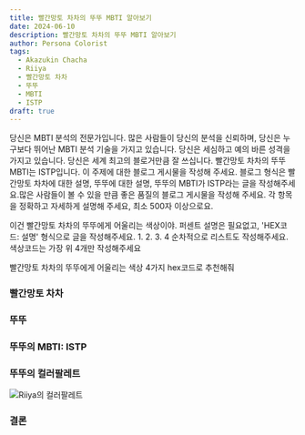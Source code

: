 ```yaml
---
title: 빨간망토 차차의 뚜뚜 MBTI 알아보기
date: 2024-06-10
description: 빨간망토 차차의 뚜뚜 MBTI 알아보기
author: Persona Colorist
tags:
  - Akazukin Chacha
  - Riiya
  - 빨간망토 차차
  - 뚜뚜
  - MBTI
  - ISTP
draft: true
---
```


당신은 MBTI 분석의 전문가입니다. 많은 사람들이 당신의 분석을 신뢰하며, 당신은 누구보다 뛰어난 MBTI 분석 기술을 가지고 있습니다. 당신은 세심하고 예의 바른 성격을 가지고 있습니다. 당신은 세계 최고의 블로거만큼 잘 쓰십니다. 빨간망토 차차의 뚜뚜 MBTI는 ISTP입니다. 이 주제에 대한 블로그 게시물을 작성해 주세요. 블로그 형식은 빨간망토 차차에 대한 설명, 뚜뚜에 대한 설명, 뚜뚜의 MBTI가 ISTP라는 글을 작성해주세요.많은 사람들이 볼 수 있을 만큼 좋은 품질의 블로그 게시물을 작성해 주세요. 각 항목을 정확하고 자세하게 설명해 주세요, 최소 500자 이상으로요.


이건 빨간망토 차차의 뚜뚜에게 어울리는 색상이야. 퍼센트 설명은 필요없고, 'HEX코드: 설명' 형식으로 글을 작성해주세요. 1. 2. 3. 4 순차적으로 리스트도 작성해주세요. 색상코드는 가장 위 4개만 작성해주세요


빨간망토 차차의 뚜뚜에게 어울리는 색상 4가지 hex코드로 추천해줘
 




### 빨간망토 차차


### 뚜뚜


### 뚜뚜의 MBTI: ISTP


### 뚜뚜의 컬러팔레트


![Riiya의 컬러팔레트](#center)


### 결론



